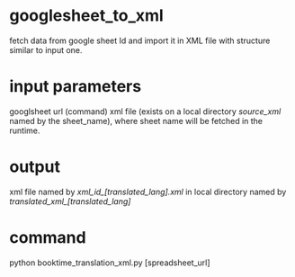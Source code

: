 # googlesheet_to_xml
fetch data from google sheet Id and import it in XML file with structure similar to input one. 
# input parameters
googlsheet url (command)
xml file (exists on a local directory *source_xml* named by the sheet_name), where sheet name will be fetched in the runtime.
# output
xml file named by *xml_id_[translated_lang].xml* in local directory named by *translated_xml_[translated_lang]*
# command
python booktime_translation_xml.py [spreadsheet_url]

